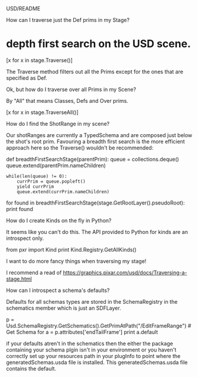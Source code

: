 USD/README

How can I traverse just the Def prims in my Stage?

# depth first search on the USD scene.
[x for x in stage.Traverse()]

The Traverse method filters out all the Prims except for the ones that are specified as Def.



Ok, but how do I traverse over all Prims in my Scene?

By "All" that means Classes, Defs and Over prims.

[x for x in stage.TraverseAll()]


How do I find the ShotRange in my scene?

Our shotRanges are currently a TypedSchema and are composed just below the shot's root prim. 
Favouring a breadth first search is the more efficient approach here so the Traverse() wouldn't be recommended:

def breadthFirstSearchStage(parentPrim):
    queue = collections.deque()
    queue.extend(parentPrim.nameChildren)

    while(len(queue) != 0):
        currPrim = queue.popleft()
        yield currPrim
        queue.extend(currPrim.nameChildren)

for found in breadthFirstSearchStage(stage.GetRootLayer().pseudoRoot):
    print found



How do I create Kinds on the fly in Python?

It seems like you can't do this. The API provided to Python for kinds are an introspect only.

from pxr import Kind
print Kind.Registry.GetAllKinds()



I want to do more fancy things when traversing my stage!

I recommend a read of https://graphics.pixar.com/usd/docs/Traversing-a-stage.html



How can I introspect a schema's defaults?

Defaults for all schemas types are stored in the SchemaRegistry in the schematics member which is just an SDFLayer.

p = Usd.SchemaRegistry.GetSchematics().GetPrimAtPath("/EditFrameRange") # Get Schema for
a = p.attributes['endTailFrame']
print a.default

if your defaults atren't in the schematics then the either the package containing your schema plgin isn't in your 
environment or you haven't correctly set up your resources path in your plugInfo to point where the generatedSchemas.usda
file is installed. This generatedSchemas.usda file contains the default.